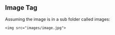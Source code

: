 ## Image Tag

Assuming the image is in a sub folder called images:

    <img src="images/image.jpg">
    